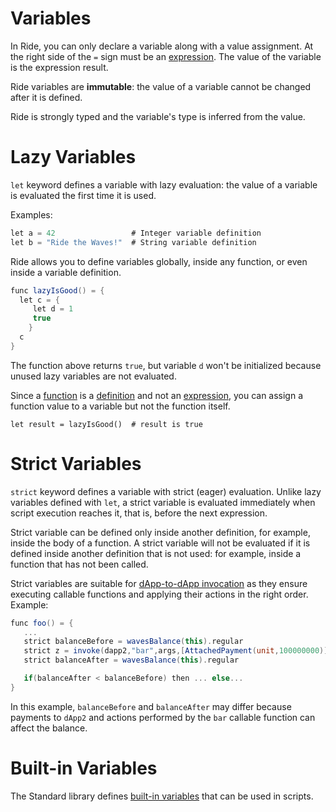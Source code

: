 # Variables

In Ride, you can only declare a variable along with a value assignment. At the right side of the `=` sign must be an [expression](/en/ride/base-concepts/expression). The value of the variable is the expression result. 

Ride variables are **immutable**: the value of a variable cannot be changed after it is defined.

Ride is strongly typed and the variable's type is inferred from the value.

# Lazy Variables

`let` keyword defines a variable with lazy evaluation: the value of a variable is evaluated the first time it is used.

Examples:

```scala
let a = 42                 # Integer variable definition
let b = "Ride the Waves!"  # String variable definition
```

Ride allows you to define variables globally, inside any function, or even inside a variable definition.

```scala
func lazyIsGood() = {
  let c = {
     let d = 1
     true
    }  
  c
}
```

The function above returns `true`, but variable `d` won't be initialized because unused lazy variables are not evaluated.

Since a [function](/en/ride/functions/) is a [definition](/en/ride/base-concepts/definition) and not an [expression](/en/ride/base-concepts/expression), you can assign a function value to a variable but not the function itself.

``` ride
let result = lazyIsGood()  # result is true
```

# Strict Variables

`strict` keyword defines a variable with strict (eager) evaluation. Unlike lazy variables defined with `let`, a strict variable is evaluated immediately when script execution reaches it, that is, before the next expression.

Strict variable can be defined only inside another definition, for example, inside the body of a function. A strict variable will not be evaluated if it is defined inside another definition that is not used: for example, inside a function that has not been called.

Strict variables are suitable for [dApp-to-dApp invocation](/en/ride/advanced/dapp-to-dapp) as they ensure executing callable functions and applying their actions in the right order. Example:

```scala
func foo() = {
   ...
   strict balanceBefore = wavesBalance(this).regular
   strict z = invoke(dapp2,"bar",args,[AttachedPayment(unit,100000000)])
   strict balanceAfter = wavesBalance(this).regular

   if(balanceAfter < balanceBefore) then ... else...
}
```

In this example, `balanceBefore` and `balanceAfter` may differ because payments to `dApp2` and actions performed by the `bar` callable function can affect the balance.

# Built-in Variables

The Standard library defines [built-in variables](/en/ride/variables/built-in-variables) that can be used in scripts.
